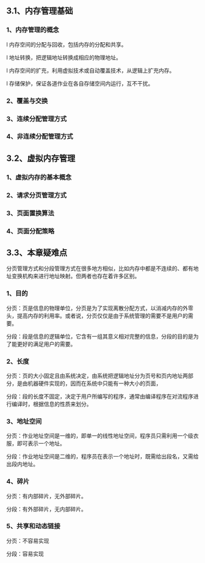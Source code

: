 ## 3.1、内存管理基础

### 1、内存管理的概念

l 内存空间的分配与回收，包括内存的分配和共享。

l 地址转换，把逻辑地址转换成相应的物理地址。

l 内存空间的扩充，利用虚拟技术或自动覆盖技术，从逻辑上扩充内存。

l 存储保护，保证各道作业在各自存储空间内运行，互不干扰。

### 2、覆盖与交换

### 3、连续分配管理方式

### 4、非连续分配管理方式

## 3.2、虚拟内存管理

### 1、虚拟内存的基本概念

### 2、请求分页管理方式

### 3、页面置换算法

### 4、页面分配策略

## 3.3、本章疑难点

分页管理方式和分段管理方式在很多地方相似，比如内存中都是不连续的、都有地址变换机构来进行地址映射。但两者也存在着许多区别。

### 1、目的

分页：页是信息的物理单位，分页是为了实现离散分配方式，以消减内存的外零头，提高内存的利用率。或者说，分页仅仅是由于系统管理的需要不是用户的需要。

分段：段是信息的逻辑单位，它含有一组其意义相对完整的信息，分段的目的是为了能更好的满足用户的需要。

### 2、长度

分页：页的大小固定且由系统决定，由系统把逻辑地址分为页号和页内地址两部分，是由机器硬件实现的，因而在系统中只能有一种大小的页面，

分段：段的长度不固定，决定于用户所编写的程序，通常由编译程序在对流程序进行编译时，根据信息的性质来划分。

### 3、地址空间

分页：作业地址空间是一维的，即单一的线性地址空间，程序员只需利用一个级衣服，即可表示一个地址。

分段：作业地址空间是二维的，程序员在表示一个地址时，既需给出段名，又需给出段内地址。

### 4、碎片

分页：有内部碎片，无外部碎片。

分段：有外部碎片，无内部碎片。

### 5、共享和动态链接

分页：不容易实现

分段：容易实现